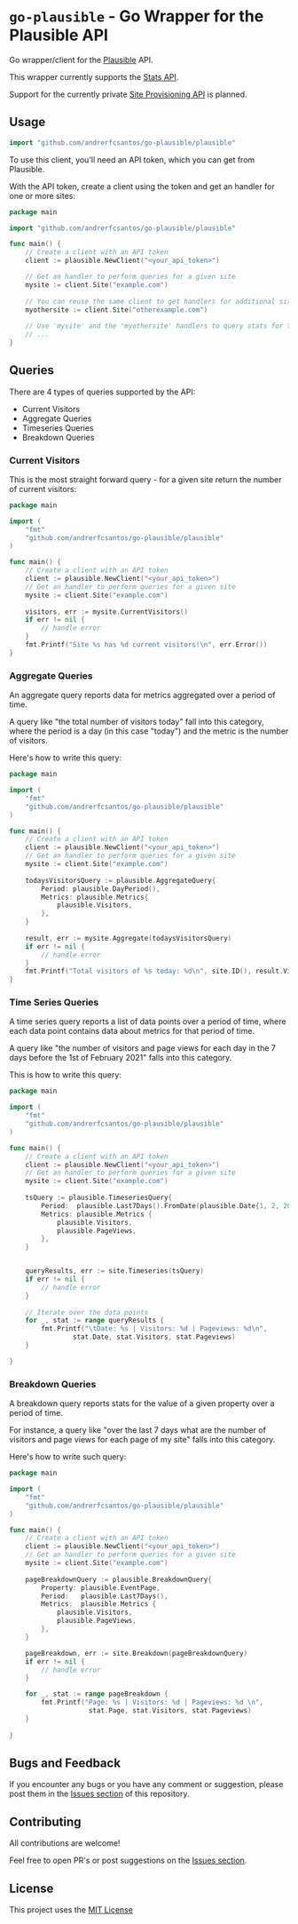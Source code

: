 # `go-plausible` - Go Wrapper for the Plausible API

Go wrapper/client for the [Plausible](https://plausible.io/) API.

This wrapper currently supports the [Stats API](https://plausible.io/docs/stats-api).

Support for the currently private [Site Provisioning API](https://plausible.io/docs/sites-api) is planned.

## Usage

```go
import "github.com/andrerfcsantos/go-plausible/plausible"
```

To use this client, you'll need an API token, which you can get from Plausible.

With the API token, create a client using the token and get an handler for one or more sites:
```go 
package main

import "github.com/andrerfcsantos/go-plausible/plausible"

func main() {
    // Create a client with an API token
    client := plausible.NewClient("<your_api_token>")

    // Get an handler to perform queries for a given site
    mysite := client.Site("example.com")
	
    // You can reuse the same client to get handlers for additional sites
    myothersite := client.Site("otherexample.com")
	
    // Use 'mysite' and the 'myothersite' handlers to query stats for the sites
    // ...
}
```

## Queries

There are 4 types of queries supported by the API:

* Current Visitors
* Aggregate Queries
* Timeseries Queries
* Breakdown Queries

### Current Visitors

This is the most straight forward query - for a given site return the number of current visitors:

```go 
package main

import (
    "fmt"
    "github.com/andrerfcsantos/go-plausible/plausible"
)

func main() {
    // Create a client with an API token
    client := plausible.NewClient("<your_api_token>")
    // Get an handler to perform queries for a given site
    mysite := client.Site("example.com")
	
    visitors, err := mysite.CurrentVisitors()
    if err != nil {
    	// handle error
    }
    fmt.Printf("Site %s has %d current visitors!\n", err.Error())
}
```

### Aggregate Queries

An aggregate query reports data for metrics aggregated over a period of time.

A query like "the total number of visitors today" fall into this category, 
where the period is a day (in this case "today") and the metric is the number of visitors.

Here's how to write this query:

```go 
package main

import (
    "fmt"
    "github.com/andrerfcsantos/go-plausible/plausible"
)

func main() {
    // Create a client with an API token
    client := plausible.NewClient("<your_api_token>")
    // Get an handler to perform queries for a given site
    mysite := client.Site("example.com")
	
    todaysVisitorsQuery := plausible.AggregateQuery{
    	Period: plausible.DayPeriod(),
    	Metrics: plausible.Metrics{
    		plausible.Visitors,
    	},
    }
    
    result, err := mysite.Aggregate(todaysVisitorsQuery)
    if err != nil {
        // handle error
    }
    fmt.Printf("Total visitors of %s today: %d\n", site.ID(), result.Visitors)
}
```

### Time Series Queries

A time series query reports a list of data points over a period of time,
where each data point contains data about metrics for that period of time.

A query like "the number of visitors and page views for each day in the 7 days before the 1st of February 2021" falls into this category.

This is how to write this query:

```go 
package main

import (
    "fmt"
    "github.com/andrerfcsantos/go-plausible/plausible"
)

func main() {
    // Create a client with an API token
    client := plausible.NewClient("<your_api_token>")
    // Get an handler to perform queries for a given site
    mysite := client.Site("example.com")
	
	tsQuery := plausible.TimeseriesQuery{
		Period:  plausible.Last7Days().FromDate(plausible.Date{1, 2, 2021}),
		Metrics: plausible.Metrics {
			plausible.Visitors,
			plausible.PageViews,
		},
	}


	queryResults, err := site.Timeseries(tsQuery)
	if err != nil {
		// handle error
	}
	
	// Iterate over the data points
	for _, stat := range queryResults {
    	fmt.Printf("\tDate: %s | Visitors: %d | Pageviews: %d\n",
    		    stat.Date, stat.Visitors, stat.Pageviews)
    }

}
```


### Breakdown Queries

A breakdown query reports stats for the value of a given property over a period of time.

For instance, a query like "over the last 7 days what are the number of visitors and 
page views for each page of my site" falls into this category.

Here's how to write such query:

```go 
package main

import (
    "fmt"
    "github.com/andrerfcsantos/go-plausible/plausible"
)

func main() {
    // Create a client with an API token
    client := plausible.NewClient("<your_api_token>")
    // Get an handler to perform queries for a given site
    mysite := client.Site("example.com")
	
    pageBreakdownQuery := plausible.BreakdownQuery{
    	Property: plausible.EventPage,
    	Period:   plausible.Last7Days(),
    	Metrics:  plausible.Metrics {
    		plausible.Visitors,
    		plausible.PageViews,
    	},
    }

    pageBreakdown, err := site.Breakdown(pageBreakdownQuery)
    if err != nil {
    	// handle error
    }

    for _, stat := range pageBreakdown {
    	fmt.Printf("Page: %s | Visitors: %d | Pageviews: %d \n",
    	            stat.Page, stat.Visitors, stat.Pageviews)
    }
	
}
```

## Bugs and Feedback

If you encounter any bugs or you have any comment or suggestion, please post them in the [Issues section](github.com/andrerfcsantos/go-plausible/issues) of this repository.

## Contributing

All contributions are welcome!

Feel free to open PR's or post suggestions on the [Issues section](github.com/andrerfcsantos/go-plausible/issues).

## License

This project uses the [MIT License](https://github.com/andrerfcsantos/exercism/blob/main/LICENSE)
